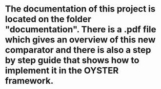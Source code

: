 The documentation of this project is located on the folder "documentation".  There is a .pdf file which gives an overview of this new comparator and there is also a step by step guide that shows how to implement it in the OYSTER framework.
===========
